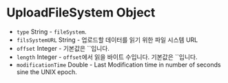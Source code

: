 # UploadFileSystem Object

* `type` String - `fileSystem`.
* `filsSystemURL` String - 업로드할 데이터를 읽기 위한 파일 시스템 URL
* `offset` Integer - 기본값은 ``입니다.
* `length` Integer - `offset`에서 읽을 바이트 수입니다. 기본값은 ``입니다.
* `modificationTime` Double - Last Modification time in number of seconds sine the UNIX epoch.